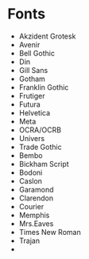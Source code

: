 

# Fonts

* Akzident Grotesk
* Avenir
* Bell Gothic
* Din
* Gill Sans
* Gotham
* Franklin Gothic
* Frutiger
* Futura
* Helvetica
* Meta
* OCRA/OCRB
* Univers
* Trade Gothic
* Bembo
* Bickham Script
* Bodoni
* Caslon
* Garamond
* Clarendon
* Courier
* Memphis
* Mrs.Eaves
* Times New Roman 
* Trajan
* 